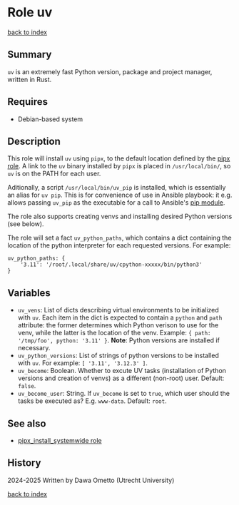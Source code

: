 # Role uv
[back to index](../index.md#Roles)

## Summary

`uv` is an extremely fast Python version, package and project manager, written in Rust.

## Requires
* Debian-based system

## Description

This role will install `uv` using `pipx`, to the default location defined by the [pipx role](./pipx_install_systemwide.md). A link to the `uv` binary installed by `pipx` is placed in `/usr/local/bin/`, so `uv` is on the PATH for each user.

Aditionally, a script `/usr/local/bin/uv_pip` is installed, which is essentially an alias for `uv pip`. This is for convenience of use in Ansible playbook: it e.g. allows passing `uv_pip` as the executable for a call to Ansible's [pip module](https://docs.ansible.com/ansible/latest/collections/ansible/builtin/pip_module.html).

The role also supports creating venvs and installing desired Python versions (see below).

The role will set a fact `uv_python_paths`, which contains a dict containing the location of the python interpreter for each requested versions. For example:

```
uv_python_paths: {
    '3.11': '/root/.local/share/uv/cpython-xxxxx/bin/python3'
}
```

## Variables

- `uv_vens`: List of dicts describing virtual environments to be initialized with `uv`. Each item in the dict is expected to contain a `python` and `path` attribute: the former determines which Python verison to use for the venv, while the latter is the location of the venv. Example: `{ path: '/tmp/foo', python: '3.11' }`. __Note__: Python versions are installed if necessary.
- `uv_python_versions`: List of strings of python versions to be installed with `uv`. For example: `[ '3.11', '3.12.3' ]`.
- `uv_become`: Boolean. Whether to excute UV tasks (installation of Python versions and creation of venvs) as a different (non-root) user. Default: `false`.
- `uv_become_user`: String. If `uv_become` is set to `true`, which user should the tasks be executed as? E.g. `www-data`. Default: `root`.

## See also

- [pipx_install_systemwide role](./pipx_install_systemwide.md)

## History
2024-2025 Written by Dawa Ometto (Utrecht University)

[back to index](../index.md#Roles)
